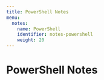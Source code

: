 ```yaml
---
title: PowerShell Notes
menu:
  notes:
    name: PowerShell
    identifier: notes-powershell
    weight: 20
---
```


# PowerShell Notes
